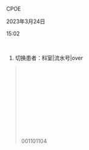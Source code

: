 CPOE

2023年3月24日

15:02

 

1.  切换患者：科室\|流水号\|over

>  
>
>  
>
>  
>
>  
>
>  
>
>  
>
> 001101104

